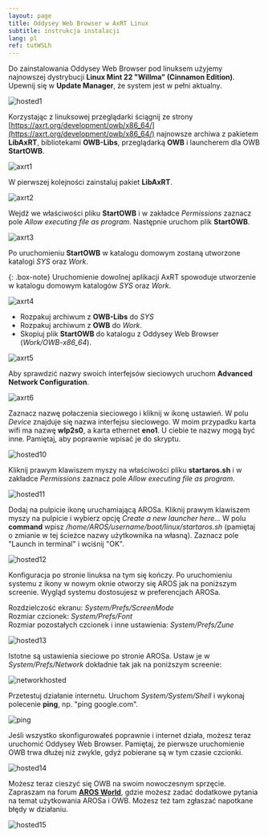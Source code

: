 ```yaml
---
layout: page
title: Oddysey Web Browser w AxRT Linux
subtitle: instrukcja instalacji
lang: pl
ref: tutWSLh
---
```


Do zainstalowania Oddysey Web Browser pod linuksem użyjemy najnowszej dystrybucji **Linux Mint 22 "Willma" (Cinnamon Edition)**. Upewnij się w **Update Manager**, że system jest w pełni aktualny. 

![hosted1](/assets/img/hosted1.png)

Korzystając z linuksowej przeglądarki ściągnij ze strony [https://axrt.org/development/owb/x86_64/](https://axrt.org/development/owb/x86_64/) najnowsze archiwa z pakietem **LibAxRT**, bibliotekami **OWB-Libs**, przeglądarką **OWB** i launcherem dla OWB **StartOWB**.

![axrt1](/assets/img/axrt1.png)

W pierwszej kolejności zainstaluj pakiet **LibAxRT**.

![axrt2](/assets/img/axrt2.png)

Wejdź we właściwości pliku **StartOWB** i w zakładce *Permissions* zaznacz pole *Allow executing file as program*. Następnie uruchom plik **StartOWB**.

![axrt3](/assets/img/axrt3.png)

Po uruchomieniu **StartOWB** w katalogu domowym zostaną utworzone katalogi *SYS* oraz *Work*. 

{: .box-note}
Uruchomienie dowolnej aplikacji AxRT spowoduje utworzenie w katalogu domowym katalogów *SYS* oraz *Work*.

![axrt4](/assets/img/axrt4.png)

- Rozpakuj archiwum z **OWB-Libs** do *SYS* 
- Rozpakuj archiwum z **OWB** do *Work*.
- Skopiuj plik **StartOWB** do katalogu z Oddysey Web Browser (*Work/OWB-x86_64*).

![axrt5](/assets/img/axrt5.png)

Aby sprawdzić nazwy swoich interfejsów sieciowych uruchom **Advanced Network Configuration**.

![axrt6](/assets/img/axrt6.png)

Zaznacz nazwę połaczenia sieciowego i kliknij w ikonę ustawień. W polu *Device* znajduje się nazwa interfejsu sieciowego. W moim przypadku karta wifi ma nazwę **wlp2s0**, a karta ethernet **eno1**. U ciebie te nazwy mogą być inne. Pamiętaj, aby poprawnie wpisać je do skryptu.

![hosted10](/assets/img/hosted10.png)

Kliknij prawym klawiszem myszy na właściwości pliku **startaros.sh** i w zakładce *Permissions* zaznacz pole *Allow executing file as program*.

![hosted11](/assets/img/hosted11.png)

Dodaj na pulpicie ikonę uruchamiającą AROSa. Kliknij prawym klawiszem myszy na pulpicie i wybierz opcję *Create a new launcher here...* W polu **command** wpisz */home/AROS/username/boot/linux/startaros.sh* (pamiętaj o zmianie w tej ścieżce nazwy użytkownika na własną). Zaznacz pole "Launch in terminal" i wciśnij "OK".

![hosted12](/assets/img/hosted12.png)

Konfiguracja po stronie linuksa na tym się kończy. Po uruchomieniu systemu z ikony w nowym oknie otworzy się AROS jak na poniższym screenie. Wygląd systemu dostosujesz w preferencjach AROSa. 

Rozdzielczość ekranu: *System/Prefs/ScreenMode*  
Rozmiar czcionek: *System/Prefs/Font*  
Rozmiar pozostałych czcionek i inne ustawienia: *System/Prefs/Zune*  

![hosted13](/assets/img/hosted13.png)

Istotne są ustawienia sieciowe po stronie AROSa. Ustaw je w *System/Prefs/Network* dokładnie tak jak na poniższym screenie:

![networkhosted](/assets/img/network.png)

Przetestuj działanie internetu. Uruchom *System/System/Shell* i wykonaj polecenie **ping**, np. "ping google.com". 

![ping](/assets/img/ping.png)

Jeśli wszystko skonfigurowałeś poprawnie i internet działa, możesz teraz uruchomić Oddysey Web Browser. Pamiętaj, że pierwsze uruchomienie OWB trwa dłużej niż zwykle, gdyż pobierane są w tym czasie czcionki.

![hosted14](/assets/img/hosted14.png)

Możesz teraz cieszyć się OWB na swoim nowoczesnym sprzęcie. Zapraszam na forum **[AROS World](https://arosworld.org)**, gdzie możesz zadać dodatkowe pytania na temat użytkowania AROSa i OWB. Możesz też tam zgłaszać napotkane błędy w działaniu.

![hosted15](/assets/img/hosted15.png)

